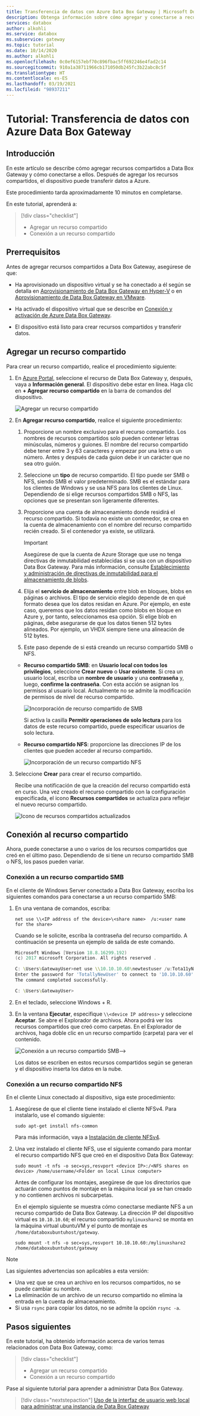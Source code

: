 ```yaml
---
title: Transferencia de datos con Azure Data Box Gateway | Microsoft Docs
description: Obtenga información sobre cómo agregar y conectarse a recursos compartidos en Azure Data Box Gateway y, a continuación, el dispositivo Data Box Gateway puede transferir los datos a Azure.
services: databox
author: alkohli
ms.service: databox
ms.subservice: gateway
ms.topic: tutorial
ms.date: 10/14/2020
ms.author: alkohli
ms.openlocfilehash: 0c0ef6157ebf70c896fbac5ff692246e4fad2c14
ms.sourcegitcommit: 910a1a38711966cb171050db245fc3b22abc8c5f
ms.translationtype: HT
ms.contentlocale: es-ES
ms.lasthandoff: 03/19/2021
ms.locfileid: "98937211"
---
```

# <a name="tutorial-transfer-data-with-azure-data-box-gateway"></a>Tutorial: Transferencia de datos con Azure Data Box Gateway


## <a name="introduction"></a>Introducción

En este artículo se describe cómo agregar recursos compartidos a Data Box Gateway y cómo conectarse a ellos. Después de agregar los recursos compartidos, el dispositivo puede transferir datos a Azure.

Este procedimiento tarda aproximadamente 10 minutos en completarse.

En este tutorial, aprenderá a:

> [!div class="checklist"]
>
> * Agregar un recurso compartido
> * Conexión a un recurso compartido

## <a name="prerequisites"></a>Prerrequisitos

Antes de agregar recursos compartidos a Data Box Gateway, asegúrese de que:

- Ha aprovisionado un dispositivo virtual y se ha conectado a él según se detalla en [Aprovisionamiento de Data Box Gateway en Hyper-V](data-box-gateway-deploy-provision-hyperv.md) o en [Aprovisionamiento de Data Box Gateway en VMware](data-box-gateway-deploy-provision-vmware.md).

- Ha activado el dispositivo virtual que se describe en [Conexión y activación de Azure Data Box Gateway](data-box-gateway-deploy-connect-setup-activate.md).

- El dispositivo está listo para crear recursos compartidos y transferir datos.

## <a name="add-a-share"></a>Agregar un recurso compartido

Para crear un recurso compartido, realice el procedimiento siguiente:

1. En [Azure Portal](https://portal.azure.com/), seleccione el recurso de Data Box Gateway y, después, vaya a **Información general**. El dispositivo debe estar en línea. Haga clic en **+ Agregar recurso compartido** en la barra de comandos del dispositivo.
   
   ![Agregar un recurso compartido](./media/data-box-gateway-deploy-add-shares/click-add-share.png)

4. En **Agregar recurso compartido**, realice el siguiente procedimiento:

    1. Proporcione un nombre exclusivo para el recurso compartido. Los nombres de recursos compartidos solo pueden contener letras minúsculas, números y guiones. El nombre del recurso compartido debe tener entre 3 y 63 caracteres y empezar por una letra o un número. Antes y después de cada guion debe ir un carácter que no sea otro guión.
    
    2. Seleccione un **tipo** de recurso compartido. El tipo puede ser SMB o NFS, siendo SMB el valor predeterminado. SMB es el estándar para los clientes de Windows y se usa NFS para los clientes de Linux. Dependiendo de si elige recursos compartidos SMB o NFS, las opciones que se presentan son ligeramente diferentes.

    3. Proporcione una cuenta de almacenamiento donde residirá el recurso compartido. Si todavía no existe un contenedor, se crea en la cuenta de almacenamiento con el nombre del recurso compartido recién creado. Si el contenedor ya existe, se utilizará.
       > [!IMPORTANT]
       > Asegúrese de que la cuenta de Azure Storage que use no tenga directivas de inmutabilidad establecidas si se usa con un dispositivo Data Box Gateway. Para más información, consulte [Establecimiento y administración de directivas de inmutabilidad para el almacenamiento de blobs](../storage/blobs/storage-blob-immutability-policies-manage.md).
    
    4. Elija el **servicio de almacenamiento** entre blob en bloques, blobs en páginas o archivos. El tipo de servicio elegido depende de en qué formato desea que los datos residan en Azure. Por ejemplo, en este caso, queremos que los datos residan como blobs en bloque en Azure y, por tanto, seleccionamos esa opción. Si elige blob en páginas, debe asegurarse de que los datos tienen 512 bytes alineados. Por ejemplo, un VHDX siempre tiene una alineación de 512 bytes.
   
    5. Este paso depende de si está creando un recurso compartido SMB o NFS.
     
    - **Recurso compartido SMB**: en **Usuario local con todos los privilegios**, seleccione **Crear nuevo** o **Usar existente**. Si crea un usuario local, escriba un **nombre de usuario** y una **contraseña** y, luego, **confirme la contraseña**. Con esta acción se asignan los permisos al usuario local. Actualmente no se admite la modificación de permisos de nivel de recurso compartido.
    
        ![Incorporación de recurso compartido de SMB](./media/data-box-gateway-deploy-add-shares/add-share-smb-1.png)
        
        Si activa la casilla **Permitir operaciones de solo lectura** para los datos de este recurso compartido, puede especificar usuarios de solo lectura.
        
    - **Recurso compartido NFS**: proporcione las direcciones IP de los clientes que pueden acceder al recurso compartido.

        ![Incorporación de un recurso compartido NFS](./media/data-box-gateway-deploy-add-shares/add-share-nfs-1.png)
   
9. Seleccione **Crear** para crear el recurso compartido.
    
    Recibe una notificación de que la creación del recurso compartido está en curso. Una vez creado el recurso compartido con la configuración especificada, el icono **Recursos compartidos** se actualiza para reflejar el nuevo recurso compartido.
    
    ![Icono de recursos compartidos actualizados](./media/data-box-gateway-deploy-add-shares/updated-list-of-shares.png) 

## <a name="connect-to-the-share"></a>Conexión al recurso compartido

Ahora, puede conectarse a uno o varios de los recursos compartidos que creó en el último paso. Dependiendo de si tiene un recurso compartido SMB o NFS, los pasos pueden variar.

### <a name="connect-to-an-smb-share"></a>Conexión a un recurso compartido SMB

En el cliente de Windows Server conectado a Data Box Gateway, escriba los siguientes comandos para conectarse a un recurso compartido SMB:


1. En una ventana de comandos, escriba:

    `net use \\<IP address of the device>\<share name>  /u:<user name for the share>`

    Cuando se le solicite, escriba la contraseña del recurso compartido. A continuación se presenta un ejemplo de salida de este comando.

    ```powershell
    Microsoft Windows [Version 18.8.16299.192) 
    (c) 2017 microsoft Corporation. All rights reserved . 
    
    C: \Users\GatewayUser>net use \\10.10.10.60\newtestuser /u:Tota11yNewUser 
    Enter the password for 'TotallyNewUser' to connect to '10.10.10.60'  
    The command completed successfully. 
    
    C: \Users\GatewayUser>
    ```   


2. En el teclado, seleccione Windows + R. 
3. En la ventana **Ejecutar**, especifique `\\<device IP address>` y seleccione **Aceptar**. Se abre el Explorador de archivos. Ahora podrá ver los recursos compartidos que creó como carpetas. En el Explorador de archivos, haga doble clic en un recurso compartido (carpeta) para ver el contenido.
 
    ![Conexión a un recurso compartido SMB](./media/data-box-gateway-deploy-add-shares/connect-to-share2.png)-->

    Los datos se escriben en estos recursos compartidos según se generan y el dispositivo inserta los datos en la nube.

### <a name="connect-to-an-nfs-share"></a>Conexión a un recurso compartido NFS

En el cliente Linux conectado al dispositivo, siga este procedimiento:

1. Asegúrese de que el cliente tiene instalado el cliente NFSv4. Para instalarlo, use el comando siguiente:

   `sudo apt-get install nfs-common`

    Para más información, vaya a [Instalación de cliente NFSv4](https://help.ubuntu.com/community/SettingUpNFSHowTo#NFSv4_client).

2. Una vez instalado el cliente NFS, use el siguiente comando para montar el recurso compartido NFS que creó en el dispositivo Data Box Gateway:

   `sudo mount -t nfs -o sec=sys,resvport <device IP>:/<NFS shares on device> /home/username/<Folder on local Linux computer>`

    Antes de configurar los montajes, asegúrese de que los directorios que actuarán como puntos de montaje en la máquina local ya se han creado y no contienen archivos ni subcarpetas.

    En el ejemplo siguiente se muestra cómo conectarse mediante NFS a un recurso compartido de Data Box Gateway. La dirección IP del dispositivo virtual es `10.10.10.60`; el recurso compartido `mylinuxshare2` se monta en la máquina virtual ubuntuVM y el punto de montaje es `/home/databoxubuntuhost/gateway`.

    `sudo mount -t nfs -o sec=sys,resvport 10.10.10.60:/mylinuxshare2 /home/databoxubuntuhost/gateway`

> [!NOTE] 
> Las siguientes advertencias son aplicables a esta versión:
> - Una vez que se crea un archivo en los recursos compartidos, no se puede cambiar su nombre.
> - La eliminación de un archivo de un recurso compartido no elimina la entrada en la cuenta de almacenamiento.
> - Si usa `rsync` para copiar los datos, no se admite la opción `rsync -a`.

## <a name="next-steps"></a>Pasos siguientes

En este tutorial, ha obtenido información acerca de varios temas relacionados con Data Box Gateway, como:

> [!div class="checklist"]
> * Agregar un recurso compartido
> * Conexión a un recurso compartido


Pase al siguiente tutorial para aprender a administrar Data Box Gateway.

> [!div class="nextstepaction"]
> [Uso de la interfaz de usuario web local para administrar una instancia de Data Box Gateway](https://aka.ms/dbg-docs)